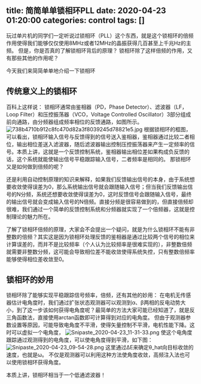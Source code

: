 title: 简简单单锁相环PLL
date: 2020-04-23 01:20:00
categories: control
tags: []
---
玩过单片机的同学们一定听说过锁相环（PLL）这个东西，就是这个锁相环的倍频作用使得我们能够仅仅使用8MHz或者12MHz的晶振获得几百甚至上千兆Hz的主频。
但是，你是否真的了解锁相环背后的原理？
锁相环除了这样倍频的作用，又有那些其他的作用呢？

今天我们来简简单单地介绍一下锁相环

## 传统意义上的锁相环 ##

百科上这样说：
锁相环通常由鉴相器（PD，Phase Detector）、滤波器（LF，Loop Filter）和压控振荡器（VCO，Voltage Controlled Oscillator）3部分组成前向通路，由分频器组成频率相位的反馈通路，如图所示。
![738b4710b912c8fc470d82a3f8039245d78821e5.jpg][1]
根据锁相环的框图，可以看出，锁相环输入信号与反馈得到的信号送入鉴相器，鉴相器通过比较二者相位，输出相位差送入滤波器，随后滤波器输出控制压控振荡器来产生一定频率的信号。本质上讲，这就是一个反馈控制系统，鉴相器输出相位差如果构成负反馈的话，这个系统就能使输出信号平稳跟踪输入信号，二者频率是相同的。
那锁相环又是如何做到倍频的呢？

还是利用自动控制原理的知识来解释，如果我们反馈输出信号的本身，由于系统想要收敛使得误差为0，那么系统输出信号就会跟随输入信号；但当我们反馈输出信号的N分频，系统还想要收敛使得误差为0，这时反馈信号会跟随输入信号，最终的输出信号就会变成输入信号的N倍频。直接分频是很容易做到的，但直接倍频却很难，我们通过一个简单的反馈控制系统和分频器就实现了一个倍频器，这就是控制理论的魅力所在。

了解了锁相环倍频的原理，大家会不会提出一个疑问，就是为什么锁相环不能有非整数的倍频？其实这是因为锁相环处理反馈的鉴相器是通过比较两个信号的相位来计算误差的，而并不是比较频率（个人认为比较频率是很难实现的），非整数倍频就需要非整数分频，这可能会导致相位差不能收敛使得系统失控，只有整数倍频率能够使得相位差收敛至0。

## 锁相环的妙用 ##

锁相环除了能够实现平稳跟踪信号频率，倍频，还有其他的妙用：
在电机无传感器估计电角度时，我们通过扩张状态观测器可以观测到α、β两相的反电动势大小，到了这一步该如何获得电角度呢？最简单的方法大家可能已经知道了，就是反三角函数法，直接使用arctan函数即可计算得到对应的电角度。
但由于观测器参数设置等原因，可能导致电角度不平滑，使得矢量控制不平滑，电机性能下降。这时可以虚拟一个电角度，
![Snipaste_2020-04-23_11-31-33.png][2]
使这个电角度跟踪通过观测得到的电角度，可以使电角度得到平滑，如下图：
![Snipaste_2020-04-23_09-54-28.png][3]
这里通过ΔE来确定θ_hat向目标收敛的速度，也就是ω。
不仅是观测器可以利用这种方法使角度收敛，高频注入法也可以使用锁相环获得角度。

本质上讲，锁相环相当于一个低通滤波器！

  [1]: http://www.starydy.xyz/usr/uploads/2020/04/2133134256.jpg
  [2]: http://www.starydy.xyz/usr/uploads/2020/04/691379040.png
  [3]: http://www.starydy.xyz/usr/uploads/2020/04/4102771430.png